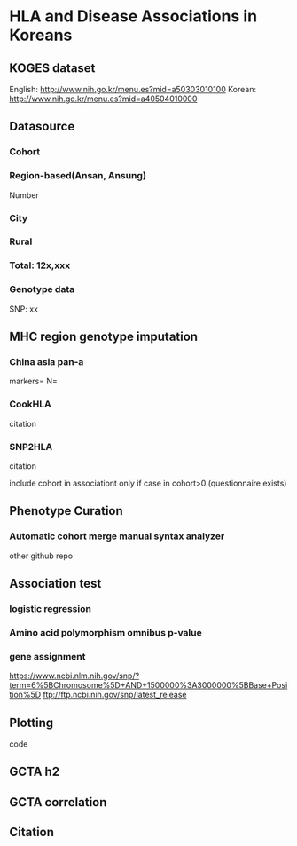 # HLA and Disease Associations in Koreans

## KOGES dataset
English: http://www.nih.go.kr/menu.es?mid=a50303010100
Korean: http://www.nih.go.kr/menu.es?mid=a40504010000

## Datasource
### Cohort
### Region-based(Ansan, Ansung)
Number
### City
### Rural
### Total: 12x,xxx

### Genotype data
SNP: xx

## MHC region genotype imputation
### China asia pan-a
markers=
N=
### CookHLA
citation
### SNP2HLA
citation

include cohort in associationt only if case in cohort>0 (questionnaire exists)

## Phenotype Curation
### Automatic cohort merge manual syntax analyzer
other github repo

## Association test

### logistic regression

### Amino acid polymorphism omnibus p-value
### gene assignment
https://www.ncbi.nlm.nih.gov/snp/?term=6%5BChromosome%5D+AND+1500000%3A3000000%5BBase+Position%5D
ftp://ftp.ncbi.nih.gov/snp/latest_release

## Plotting
code


## GCTA h2

## GCTA correlation



## Citation



